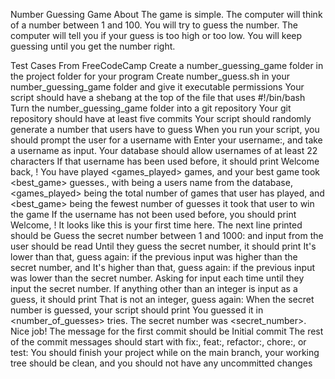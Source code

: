 Number Guessing Game
About
The game is simple. The computer will think of a number between 1 and 100. You will try to guess the number. The computer will tell you if your guess is too high or too low. You will keep guessing until you get the number right.

Test Cases From FreeCodeCamp
Create a number_guessing_game folder in the project folder for your program
Create number_guess.sh in your number_guessing_game folder and give it executable permissions
Your script should have a shebang at the top of the file that uses #!/bin/bash
Turn the number_guessing_game folder into a git repository
Your git repository should have at least five commits
Your script should randomly generate a number that users have to guess
When you run your script, you should prompt the user for a username with Enter your username:, and take a username as input. Your database should allow usernames of at least 22 characters
If that username has been used before, it should print Welcome back, <username>! You have played <games_played> games, and your best game took <best_game> guesses., with <username> being a users name from the database, <games_played> being the total number of games that user has played, and <best_game> being the fewest number of guesses it took that user to win the game
If the username has not been used before, you should print Welcome, <username>! It looks like this is your first time here.
The next line printed should be Guess the secret number between 1 and 1000: and input from the user should be read
Until they guess the secret number, it should print It's lower than that, guess again: if the previous input was higher than the secret number, and It's higher than that, guess again: if the previous input was lower than the secret number. Asking for input each time until they input the secret number.
If anything other than an integer is input as a guess, it should print That is not an integer, guess again:
When the secret number is guessed, your script should print You guessed it in <number_of_guesses> tries. The secret number was <secret_number>. Nice job!
The message for the first commit should be Initial commit
The rest of the commit messages should start with fix:, feat:, refactor:, chore:, or test:
You should finish your project while on the main branch, your working tree should be clean, and you should not have any uncommitted changes
